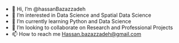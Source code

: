 - 👋 Hi, I’m @hassanBazazzadeh
- 👀 I’m interested in Data Science and Spatial Data Science
- 🌱 I’m currently learning Python and Data Science
- 💞️ I’m looking to collaborate on Research and Professional Projects
- 📫 How to reach me Hassan.bazazzadeh@gmail.com

<!---
hassanBazazzadeh/hassanBazazzadeh is a ✨ special ✨ repository because its `README.md` (this file) appears on your GitHub profile.
You can click the Preview link to take a look at your changes.
--->

